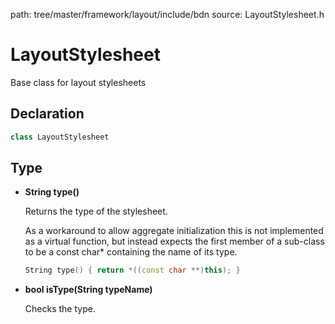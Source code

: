 path: tree/master/framework/layout/include/bdn
source: LayoutStylesheet.h

# LayoutStylesheet

Base class for layout stylesheets

## Declaration

```C++
class LayoutStylesheet
```

## Type

* **String type()**

	Returns the type of the stylesheet.

	As a workaround to allow aggregate initialization this is not implemented as a virtual function, but instead expects the first member of a sub-class 
	to be a const char* containing the name of its type.

	```C++
	String type() { return *((const char **)this); }
	```
		
* **bool isType(String typeName)**

	Checks the type.